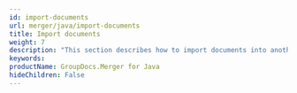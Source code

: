 ```yaml
---
id: import-documents
url: merger/java/import-documents
title: Import documents
weight: 7
description: "This section describes how to import documents into another document as OLE objects using Java language"
keywords: 
productName: GroupDocs.Merger for Java
hideChildren: False
---
```

